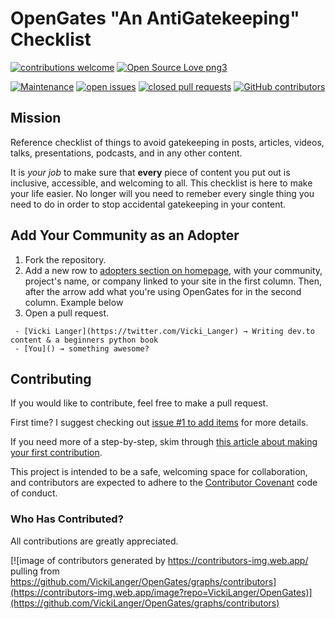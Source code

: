 # OpenGates "An AntiGatekeeping" Checklist


[![contributions welcome](https://img.shields.io/badge/contributions-welcome-brightgreen.svg)](https://github.com/VickiLanger/OpenGates/fork)
[![Open Source Love png3](https://badges.frapsoft.com/os/v3/open-source.png?v=103)](https://github.com/ellerbrock/open-source-badges/)

[![Maintenance](https://img.shields.io/badge/Maintained%3F-yes-green.svg)](https://GitHub.com/VickiLanger/OpenGates/graphs/commit-activity)
[![open issues](https://img.shields.io/github/issues/VickiLanger/OpenGates.svg)](https://github.com/VickiLanger/OpenGates/issues?q=is%3Aopen+is%3Aissue)
[![closed pull requests](https://img.shields.io/github/issues-pr-closed/VickiLanger/OpenGates.svg)](https://github.com/VickiLanger/OpenGates/pulls?q=is%3Apr+is%3Aclosed)
[![GitHub contributors](https://img.shields.io/github/contributors/VickiLanger/OpenGates.svg)](https://GitHub.com/VickiLanger/OpenGates/graphs/contributors/)

<!-- [![Follow on Twitter](https://img.shields.io/twitter/follow/LGBTQotd?label=Follow&style=social)](https://twitter.com/LGBTQotd) -->

## Mission

Reference checklist of things to avoid gatekeeping in posts, articles, videos, talks, presentations, podcasts, and in any other content.

It is *your job* to make sure that **every** piece of content you put out is inclusive, accessible, and welcoming to all. This checklist is here to make your life easier. No longer will you need to remeber every single thing you need to do in order to stop accidental gatekeeping in your content.

## Add Your Community as an Adopter
1. Fork the repository.
2. Add a new row to [adopters section on homepage](https://github.com/VickiLanger/OpenGates/blob/main/site/home.md#adopters-of-opengates), with your community, project's name, or company linked to your site in the first column. Then, after the arrow add what you're using OpenGates for in the second column. Example below
3. Open a pull request.

```
 - [Vicki Langer](https://twitter.com/Vicki_Langer) → Writing dev.to content & a beginners python book
 - [You]() → something awesome?
```

## Contributing

If you would like to contribute, feel free to make a pull request.

First time? I suggest checking out [issue #1 to add items](https://github.com/VickiLanger/OpenGates/issues/1) for more details.

If you need more of a step-by-step, skim through [this article about making your first contribution](https://dev.to/vickilanger/open-up-to-open-source-contributing-5hla).

This project is intended to be a safe, welcoming space for collaboration, and contributors are expected to adhere to the [Contributor Covenant](http://contributor-covenant.org/) code of conduct.

### Who Has Contributed?

All contributions are greatly appreciated. 

[![image of contributors generated by https://contributors-img.web.app/ pulling from https://github.com/VickiLanger/OpenGates/graphs/contributors](https://contributors-img.web.app/image?repo=VickiLanger/OpenGates)](https://github.com/VickiLanger/OpenGates/graphs/contributors)
